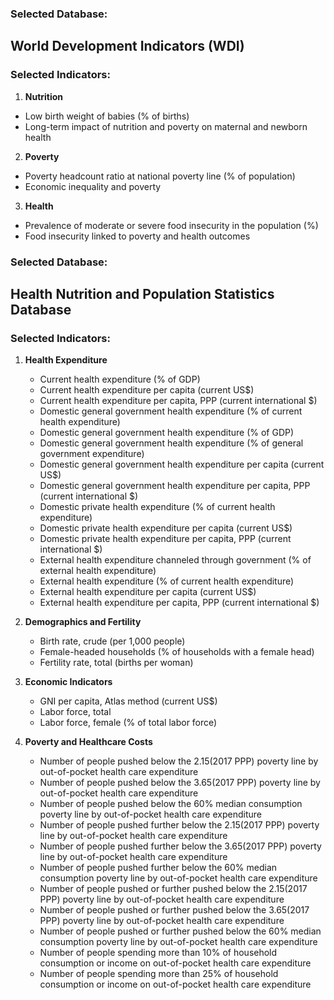 ### **Selected Database:**
## **World Development Indicators (WDI)**
### **Selected Indicators:**
1. **Nutrition**
  - Low birth weight of babies (% of births)
  - Long-term impact of nutrition and poverty on maternal and newborn health
2. **Poverty**
  - Poverty headcount ratio at national poverty line (% of population)
  - Economic inequality and poverty
3. **Health**
  - Prevalence of moderate or severe food insecurity in the population (%)
  - Food insecurity linked to poverty and health outcomes

### **Selected Database:**  
## **Health Nutrition and Population Statistics Database**  
### **Selected Indicators:**  

1. **Health Expenditure**  
   - Current health expenditure (% of GDP)  
   - Current health expenditure per capita (current US$)  
   - Current health expenditure per capita, PPP (current international $)  
   - Domestic general government health expenditure (% of current health expenditure)  
   - Domestic general government health expenditure (% of GDP)  
   - Domestic general government health expenditure (% of general government expenditure)  
   - Domestic general government health expenditure per capita (current US$)  
   - Domestic general government health expenditure per capita, PPP (current international $)  
   - Domestic private health expenditure (% of current health expenditure)  
   - Domestic private health expenditure per capita (current US$)  
   - Domestic private health expenditure per capita, PPP (current international $)  
   - External health expenditure channeled through government (% of external health expenditure)  
   - External health expenditure (% of current health expenditure)  
   - External health expenditure per capita (current US$)  
   - External health expenditure per capita, PPP (current international $)  

2. **Demographics and Fertility**  
   - Birth rate, crude (per 1,000 people)  
   - Female-headed households (% of households with a female head)  
   - Fertility rate, total (births per woman)  

3. **Economic Indicators**  
   - GNI per capita, Atlas method (current US$)  
   - Labor force, total  
   - Labor force, female (% of total labor force)  

4. **Poverty and Healthcare Costs**  
   - Number of people pushed below the $2.15 ($2017 PPP) poverty line by out-of-pocket health care expenditure  
   - Number of people pushed below the $3.65 ($2017 PPP) poverty line by out-of-pocket health care expenditure  
   - Number of people pushed below the 60% median consumption poverty line by out-of-pocket health care expenditure  
   - Number of people pushed further below the $2.15 ($2017 PPP) poverty line by out-of-pocket health care expenditure  
   - Number of people pushed further below the $3.65 ($2017 PPP) poverty line by out-of-pocket health care expenditure  
   - Number of people pushed further below the 60% median consumption poverty line by out-of-pocket health care expenditure  
   - Number of people pushed or further pushed below the $2.15 ($2017 PPP) poverty line by out-of-pocket health care expenditure  
   - Number of people pushed or further pushed below the $3.65 ($2017 PPP) poverty line by out-of-pocket health care expenditure  
   - Number of people pushed or further pushed below the 60% median consumption poverty line by out-of-pocket health care expenditure  
   - Number of people spending more than 10% of household consumption or income on out-of-pocket health care expenditure  
   - Number of people spending more than 25% of household consumption or income on out-of-pocket health care expenditure  
